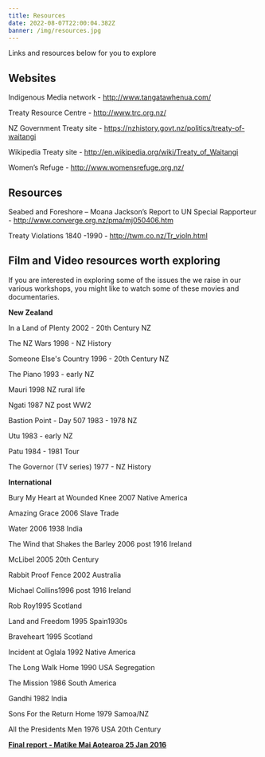 ```yaml
---
title: Resources
date: 2022-08-07T22:00:04.382Z
banner: /img/resources.jpg
---
```

Links and resources below for you to explore

## Websites

Indigenous Media network - <http://www.tangatawhenua.com/>

Treaty Resource Centre - <http://www.trc.org.nz/>

NZ Government Treaty site - <https://nzhistory.govt.nz/politics/treaty-of-waitangi>

Wikipedia Treaty site - <http://en.wikipedia.org/wiki/Treaty_of_Waitangi>

Women’s Refuge - <http://www.womensrefuge.org.nz/>

## Resources

Seabed and Foreshore – Moana Jackson’s Report to UN Special Rapporteur - http://www.converge.org.nz/pma/mj050406.htm

Treaty Violations 1840 -1990 - <http://twm.co.nz/Tr_violn.html>

## Film and Video resources worth exploring

If you are interested in exploring some of the issues the we raise in our various workshops, you might like to watch some of these movies and documentaries.

**New Zealand**

In a Land of Plenty 2002 - 20th Century NZ

The NZ Wars 1998  - NZ History

Someone Else's Country 1996 - 20th Century NZ

The Piano 1993 - early NZ

Mauri 1998 NZ rural life

Ngati 1987 NZ post WW2 

Bastion Point - Day 507 1983 - 1978 NZ

Utu 1983 - early NZ

Patu 1984 - 1981 Tour

The Governor (TV series) 1977 - NZ History

**International**

Bury My Heart at Wounded Knee 2007 Native America

Amazing Grace 2006 Slave Trade

Water 2006 1938 India

The Wind that Shakes the Barley 2006 post 1916 Ireland

McLibel 2005 20th Century

Rabbit Proof Fence 2002 Australia

Michael Collins1996 post 1916 Ireland

Rob Roy1995 Scotland

Land and Freedom 1995 Spain1930s

Braveheart 1995 Scotland

Incident at Oglala 1992 Native America

The Long Walk Home 1990 USA Segregation

The Mission 1986 South America

Gandhi 1982 India

Sons For the Return Home 1979 Samoa/NZ

All the Presidents Men 1976 USA 20th Century

**[Final report - Matike Mai Aotearoa 25 Jan 2016](https://drive.google.com/file/d/1JGpj_QKZGBdr3vrHAtAdoYKFfcV5tThv/view?usp=sharing)**